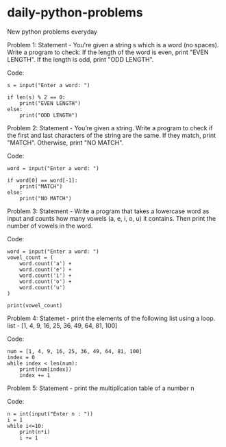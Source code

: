 # daily-python-problems
New python problems everyday

Problem  1: Statement - 
You're given a string s which is a word (no spaces). Write a program to check:
If the length of the word is even, print "EVEN LENGTH".
If the length is odd, print "ODD LENGTH".

Code:

    s = input("Enter a word: ")

    if len(s) % 2 == 0:
        print("EVEN LENGTH")
    else:
        print("ODD LENGTH")

Problem 2: Statement -
You’re given a string. Write a program to check if the first and last characters of the string are the same.
If they match, print "MATCH".
Otherwise, print "NO MATCH".

Code:

    word = input("Enter a word: ")

    if word[0] == word[-1]:
        print("MATCH")
    else:
        print("NO MATCH")

Problem 3: Statement -
Write a program that takes a lowercase word as input and counts how many vowels (a, e, i, o, u) it contains.
Then print the number of vowels in the word.

Code:
    
    word = input("Enter a word: ")
    vowel_count = (
        word.count('a') +
        word.count('e') +
        word.count('i') +
        word.count('o') +
        word.count('u')
    )

    print(vowel_count)

Problem 4: Statemet - 
print the elements of the following list using a loop.
list - [1, 4, 9, 16, 25, 36, 49, 64, 81, 100]

Code:

    num = [1, 4, 9, 16, 25, 36, 49, 64, 81, 100]
    index = 0
    while index < len(num):
        print(num[index])
        index += 1

Problem 5: Statement - 
print the multiplication table of a number n

Code:

    n = int(input("Enter n : "))
    i = 1
    while i<=10:
        print(n*i)
        i += 1





















